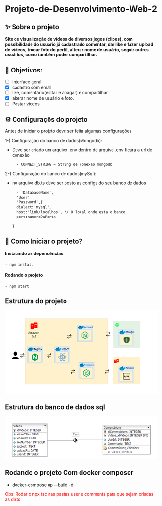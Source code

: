 # Projeto-de-Desenvolvimento-Web-2


## ✨ Sobre o projeto

<h4>Site de visualização de vídeos de diversos jogos (clipes), com possibilidade do usuário já cadastrado comentar, dar like e fazer upload de vídeos, trocar foto do perfil, alterar nome de usuário, seguir outros usuários, como também poder compartilhar.</h4>

## 📌 Objetivos: 

- [ ] interface geral
- [x] cadastro com email
- [ ] like, comentário(editar e apagar) e compartilhar 
- [x] alterar nome de usuário e foto.
- [ ] Postar videos

## ⚙️ Configuraçõs do projeto
Antes de iniciar o projeto deve ser feita algumas configurações

1-) Configuração do banco de dados(Mongodb):
- Deve ser criado um arquivo .env dentro do arquivo .env ficara a url de conexão 
       
        - CONNECT_STRING = String de conexão mongodb

2-) Configuração do banco de dados(mySql):
- no arquivo db.ts deve ser posto as configs do seu banco de dados 
       
        - 'DatabaseName',
        'User',
        'Password',{
        dialect:'mysql',
        host:'link/localhos', // O local onde esta o banco
        port:numeroDaPorta
    }   
    

## 🚀 Como Iniciar o projeto? 

#### Instalando as dependências 
    - npm install 


#### Rodando o projeto 
    - npm start

## Estrutura do projeto 

<img src='./ReadmeImages/detals.png'>

## Estrutura do banco de dados sql 

<img src='./ReadmeImages/databaseSql.png'>

## Rodando o projeto Com docker composer 
  - docker-compose up --build -d
  
<p style='color:red'>Obs: Rodar o npx tsc nas pastas user e comments para que sejam criadas as dists</p>

